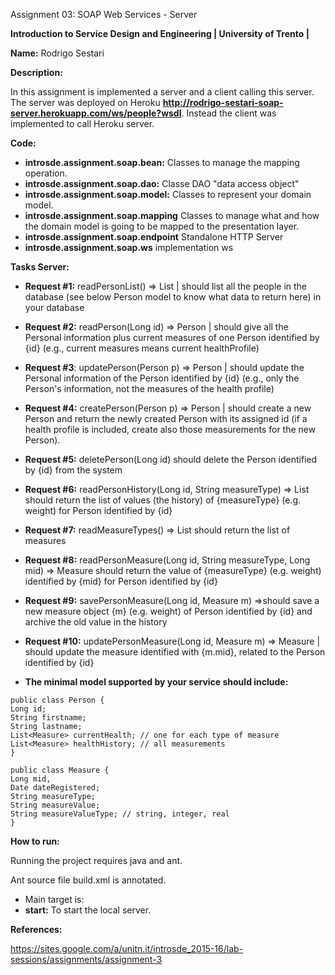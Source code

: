 Assignment 03: SOAP Web Services - Server

**Introduction to Service Design and Engineering | University of Trento |** 

**Name:** Rodrigo Sestari

**Description:**

In this assignment is implemented a server and a client calling this server. 
The server was deployed on Heroku **http://rodrigo-sestari-soap-server.herokuapp.com/ws/people?wsdl**.
Instead the client was implemented to call Heroku server. 




**Code:**


* **introsde.assignment.soap.bean:** Classes to manage the mapping operation.
* **introsde.assignment.soap.dao:** Classe DAO "data access object"
* **introsde.assignment.soap.model:** Classes to represent your domain model.
* **introsde.assignment.soap.mapping** Classes to manage what and how the domain model is going to be mapped to the presentation layer.
* **introsde.assignment.soap.endpoint** Standalone HTTP Server
* **introsde.assignment.soap.ws** implementation ws





**Tasks Server:**


* **Request #1:** readPersonList() => List | should list all the people in the database (see below Person model to know what data to return here) in your database
* **Request #2:** readPerson(Long id) => Person | should give all the Personal information plus current measures of one Person identified by {id} (e.g., current measures means current healthProfile)
* **Request #3**: updatePerson(Person p) => Person | should update the Personal information of the Person identified by {id} (e.g., only the Person's information, not the measures of the health profile)
* **Request #4:** createPerson(Person p) => Person | should create a new Person and return the newly created Person with its assigned id (if a health profile is included, create also those measurements for the new Person).
* **Request #5:** deletePerson(Long id) should delete the Person identified by {id} from the system
* **Request #6:** readPersonHistory(Long id, String measureType) => List should return the list of values (the history) of {measureType} (e.g. weight) for Person identified by {id}
* **Request #7:** readMeasureTypes() => List should return the list of measures
* **Request #8:**  readPersonMeasure(Long id, String measureType, Long mid) => Measure should return the value of {measureType} (e.g. weight) identified by {mid} for Person identified by {id}
* **Request #9:** savePersonMeasure(Long id, Measure m) =>should save a new measure object {m} (e.g. weight) of Person identified by {id} and archive the old value in the history
* **Request #10:** updatePersonMeasure(Long id, Measure m) => Measure | should update the measure identified with {m.mid}, related to the Person identified by {id}


* **The minimal model supported by your service should include:**
 ```
public class Person {
 Long id;
 String firstname;
 String lastname;
 List<Measure> currentHealth; // one for each type of measure
 List<Measure> healthHistory; // all measurements
}

public class Measure {
 Long mid,
 Date dateRegistered;
 String measureType;
 String measureValue;
 String measureValueType; // string, integer, real
}
```


**How to run:**

Running the project requires java and ant.

Ant source file build.xml is annotated. 
* Main target is: 
* **start:** To start the local server.





**References:**

https://sites.google.com/a/unitn.it/introsde_2015-16/lab-sessions/assignments/assignment-3

